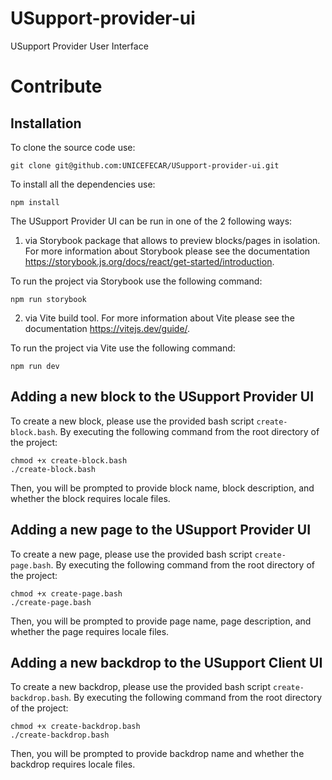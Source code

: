 # USupport-provider-ui

USupport Provider User Interface

# Contribute

## Installation

To clone the source code use:

```
git clone git@github.com:UNICEFECAR/USupport-provider-ui.git
```

To install all the dependencies use:

```
npm install
```

The USupport Provider UI can be run in one of the 2 following ways:

1. via Storybook package that allows to preview blocks/pages in isolation. For more information about Storybook please see the documentation https://storybook.js.org/docs/react/get-started/introduction.

To run the project via Storybook use the following command:

```
npm run storybook
```

2. via Vite build tool. For more information about Vite please see the documentation https://vitejs.dev/guide/.

To run the project via Vite use the following command:

```
npm run dev
```

## Adding a new block to the USupport Provider UI

To create a new block, please use the provided bash script `create-block.bash`. By executing the following command from the root directory of the project:

```
chmod +x create-block.bash
./create-block.bash
```

Then, you will be prompted to provide block name, block description, and whether the block requires locale files.

## Adding a new page to the USupport Provider UI

To create a new page, please use the provided bash script `create-page.bash`. By executing the following command from the root directory of the project:

```
chmod +x create-page.bash
./create-page.bash
```

Then, you will be prompted to provide page name, page description, and whether the page requires locale files.

## Adding a new backdrop to the USupport Client UI

To create a new backdrop, please use the provided bash script `create-backdrop.bash`. By executing the following command from the root directory of the project:

```
chmod +x create-backdrop.bash
./create-backdrop.bash
```

Then, you will be prompted to provide backdrop name and whether the backdrop requires locale files.
